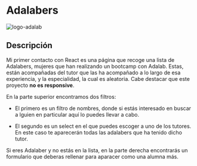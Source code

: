 # Adalabers

![logo-adalab](https://user-images.githubusercontent.com/113979188/218068644-bf36cbf8-b03d-47d3-a312-66f079d4eedb.png)

## Descripción

Mi primer contacto con React es una página que recoge una lista de Adalabers, mujeres que han realizando un bootcamp con Adalab. Estas, están acompañadas del tutor que las ha acompañado a lo largo de esa experiencia, y la especialidad, la cual es aleatoria. Cabe destacar que este proyecto **no es responsive**.

En la parte superior encontramos dos filtros: 

- El primero es un filtro de nombres, donde si estás interesado en buscar a lguien en particular aquí lo puedes llevar a cabo. 

- El segundo es un select en el que puedes  escoger a uno de los tutores. En este caso te aparecerán todas las adalabers que ha tenido dicho tutor. 

Si eres Adalaber y no estás en la lista, en la parte derecha encontrarás un formulario que deberas rellenar para aparacer como una alumna más. 

